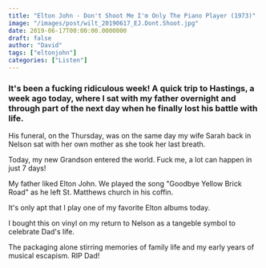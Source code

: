 ```yaml
---
title: "Elton John - Don't Shoot Me I'm Only The Piano Player (1973)"
image: "/images/post/wilt_20190617_EJ.Dont.Shoot.jpg"
date: 2019-06-17T00:00:00.0000000
draft: false
author: "David"
tags: ["eltonjohn"]
categories: ["Listen"]
---
```

### It's been a fucking ridiculous week! A quick trip to Hastings, a week ago today, where I sat with my father overnight and through part of the next day when he finally lost his battle with life. 

 His funeral, on the Thursday, was on the same day my wife Sarah back in Nelson sat with her own mother as she took her last breath. 

 Today, my new Grandson entered the world. Fuck me, a lot can happen in just 7 days!

 My father liked Elton John. We played the song "Goodbye Yellow Brick Road" as he left St. Matthews church in his coffin.

 It's only apt that I play one of my favorite Elton albums today. 

 I bought this on vinyl on my return to Nelson as a tangeble symbol to celebrate Dad's life. 

 The packaging alone stirring memories of family life and my early years of musical escapism. RIP Dad!
